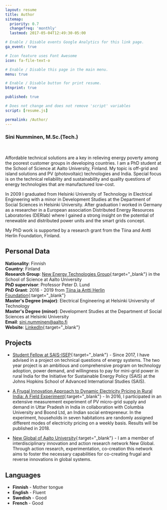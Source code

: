 ```yaml
---
layout: resume
title: Author
sitemap:
  priority: 0.7
  changefreq: 'monthly'
  lastmod: 2017-05-04T12:49:30-05:00

# Enable / Disable events Google Analytics for this link page.
ga_event: true

# Icon feature uses Font Awesome
icon: fa-file-text-o

# Enable / Disable this page in the main menu.
menu: true

# Enable / Disable button for print resume.
btnprint: true

published: true

# Does not change and does not remove 'script' variables
script: [resume.js]

permalink: /Author/
---
```


### Sini Numminen, M.Sc.(Tech.)

<br>

Affordable technical solutions are a key in relieving energy poverty among the poorest customer groups in developing countries. I am a PhD student at the School of Science at Aalto University, Finland. My topic is off-grid and island solutions and PV (photovoltaic) technologies and India. Special focus is on the technical reliability and sustainability and quality questions of energy technologies that are manufactured low-cost. 

In 2009 I graduated from Helsinki University of Technology in Electrical Engineering with a minor in Development Studies at the Department of Social Sciences in Helsinki University. After graduation I worked in Germany as a researcher in a European association Distributed Energy Resources Laboratories (DERlab) where I gained a strong insight on the potential of renewable and distributed power units and the smart grids concept.

My PhD work is supported by a research grant from the Tiina and Antti Herlin Foundation, Finland.

## Personal Data

**Nationality**: Finnish   <br>
**Country**: Finland<br>
**Research Group**: [New Energy Technologies Group](http://newenergy.physics.aalto.fi){:target="_blank"} in the School of Science at Aalto University<br>
**PhD supervisor**: Professor Peter D. Lund<br>
**PhD Grant**: 2016 - 2019 from [Tiina ja Antti Herlin Foundation](http://www.tahsaatio.fi){:target="_blank"}   
**Master's Degree (major)**: Electrical Engineering at Helsinki University of Technology<br>
**Master's Degree (minor)**: Development Studies at the Department of Social Sciences at Helsinki University <br>
**Email**: sini.numminen@aalto.fi<br>
**Website**: [LinkedIn](http://linkedin.com/in/sininumminen){:target="_blank"} <br>

## Projects

* [Student Fellow at SAIS-ISEP](http://sais-isep.org/?p=1984){:target="_blank"} - Since 2017,
I have advised in a project on technical questions of energy systems. The two year project is an ambitious and comprehensive program on technology adoption, power demand, and willingness to pay for mini-grid power in rural India for the Initiative for Sustainable Energy Policy (SAIS) at the 
Johns Hopkins School of Advanced International Studies (SAIS).

* [A Frugal Innovation Approach to Dynamic Electricity Pricing in Rural India: A Field Experiment](http://egap.org/registration/1662){:target="_blank"} - In 2016, I participated in an extensive measurement experiment of PV micro-grid supply and demand in Uttar Pradesh in India in collaboration with Columbia University and Boond Ltd, an Indian social entrepreneur. In the experiment, households in seven habitations are randomly assigned different modes of electricity pricing on a weekly basis.  Results will be published in 2018.

* [New Global of Aalto University](http://newglobal.aalto.fi){:target="_blank"} - I am a member of interdisciplinary innovation and action research network New Global. Through action research, experimentation, co-creation this network aims to foster the necessary capabilities for co-creating frugal and reverse innovations in global systems.

## Languages

* **Finnish** - Mother tongue
* **English** - Fluent
* **Swedish** - Good
* **French** - Good
